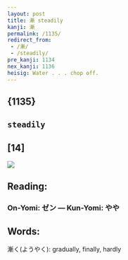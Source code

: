 ```yaml
---
layout: post
title: 漸 steadily
kanji: 漸
permalink: /1135/
redirect_from:
 - /漸/
 - /steadily/
pre_kanji: 1134
nex_kanji: 1136
heisig: Water . . . chop off.
---
```


## {1135}

## `steadily`

## [14]

<div class="stroke"><img src="E6BCB8.png" /></div>

## Reading:

### On-Yomi: ゼン &mdash; Kun-Yomi: やや

## Words:

漸く(ようやく): gradually, finally, hardly
